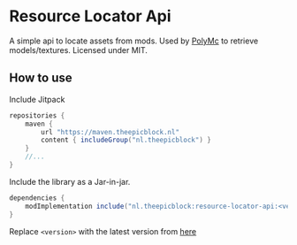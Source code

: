 # Resource Locator Api
A simple api to locate assets from mods. Used by [PolyMc](https://github.com/TheEpicBlock/PolyMc) to retrieve models/textures.
Licensed under MIT.

## How to use
Include Jitpack
```groovy
repositories {
    maven {
        url "https://maven.theepicblock.nl"
        content { includeGroup("nl.theepicblock") }
    }
    //...
}
```
Include the library as a Jar-in-jar.
```groovy
dependencies {
	modImplementation include("nl.theepicblock:resource-locator-api:<version>")
}
```
Replace `<version>` with the latest version from [here](https://maven.theepicblock.nl/nl/theepicblock/resource-locator-api/)
